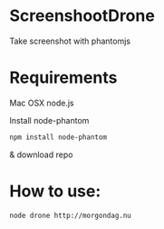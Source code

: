 ScreenshootDrone
======

Take screenshot with phantomjs

Requirements
===========
Mac OSX
node.js 

Install node-phantom

```bash
npm install node-phantom
```
& download repo


How to use:
===========


```bash
node drone http://morgondag.nu
```
